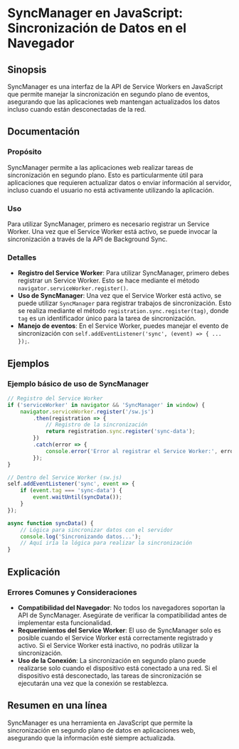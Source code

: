 <!--
Meta Description: # SyncManager en JavaScript: Sincronización de Datos en el Navegador ## Sinopsis SyncManager es una interfaz de la API de Service Workers en JavaScrip...
Meta Keywords: sincronización, service, syncmanager, worker, que
-->

# SyncManager en JavaScript: Sincronización de Datos en el Navegador

## Sinopsis
SyncManager es una interfaz de la API de Service Workers en JavaScript que permite manejar la sincronización en segundo plano de eventos, asegurando que las aplicaciones web mantengan actualizados los datos incluso cuando están desconectadas de la red.

## Documentación
### Propósito
SyncManager permite a las aplicaciones web realizar tareas de sincronización en segundo plano. Esto es particularmente útil para aplicaciones que requieren actualizar datos o enviar información al servidor, incluso cuando el usuario no está activamente utilizando la aplicación.

### Uso
Para utilizar SyncManager, primero es necesario registrar un Service Worker. Una vez que el Service Worker está activo, se puede invocar la sincronización a través de la API de Background Sync.

### Detalles
- **Registro del Service Worker**: Para utilizar SyncManager, primero debes registrar un Service Worker. Esto se hace mediante el método `navigator.serviceWorker.register()`.
- **Uso de SyncManager**: Una vez que el Service Worker está activo, se puede utilizar `SyncManager` para registrar trabajos de sincronización. Esto se realiza mediante el método `registration.sync.register(tag)`, donde `tag` es un identificador único para la tarea de sincronización.
- **Manejo de eventos**: En el Service Worker, puedes manejar el evento de sincronización con `self.addEventListener('sync', (event) => { ... });`.

## Ejemplos
### Ejemplo básico de uso de SyncManager

```javascript
// Registro del Service Worker
if ('serviceWorker' in navigator && 'SyncManager' in window) {
    navigator.serviceWorker.register('/sw.js')
        .then(registration => {
            // Registro de la sincronización
            return registration.sync.register('sync-data');
        })
        .catch(error => {
            console.error('Error al registrar el Service Worker:', error);
        });
}

// Dentro del Service Worker (sw.js)
self.addEventListener('sync', event => {
    if (event.tag === 'sync-data') {
        event.waitUntil(syncData());
    }
});

async function syncData() {
    // Lógica para sincronizar datos con el servidor
    console.log('Sincronizando datos...');
    // Aquí iría la lógica para realizar la sincronización
}
```

## Explicación
### Errores Comunes y Consideraciones
- **Compatibilidad del Navegador**: No todos los navegadores soportan la API de SyncManager. Asegúrate de verificar la compatibilidad antes de implementar esta funcionalidad.
- **Requerimientos del Service Worker**: El uso de SyncManager solo es posible cuando el Service Worker está correctamente registrado y activo. Si el Service Worker está inactivo, no podrás utilizar la sincronización.
- **Uso de la Conexión**: La sincronización en segundo plano puede realizarse solo cuando el dispositivo está conectado a una red. Si el dispositivo está desconectado, las tareas de sincronización se ejecutarán una vez que la conexión se restablezca.

## Resumen en una línea
SyncManager es una herramienta en JavaScript que permite la sincronización en segundo plano de datos en aplicaciones web, asegurando que la información esté siempre actualizada.